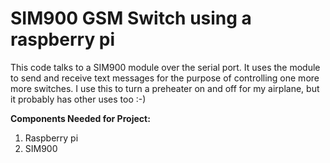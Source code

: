 
# SIM900 GSM Switch using a raspberry pi

This code talks to a SIM900 module over the serial port.  It uses the module to send and receive text messages for the purpose of controlling one more more switches.  I use this to turn a preheater on and off for my airplane, but it probably has other uses too :-)

**Components Needed for Project:**
1. Raspberry pi
2. SIM900

